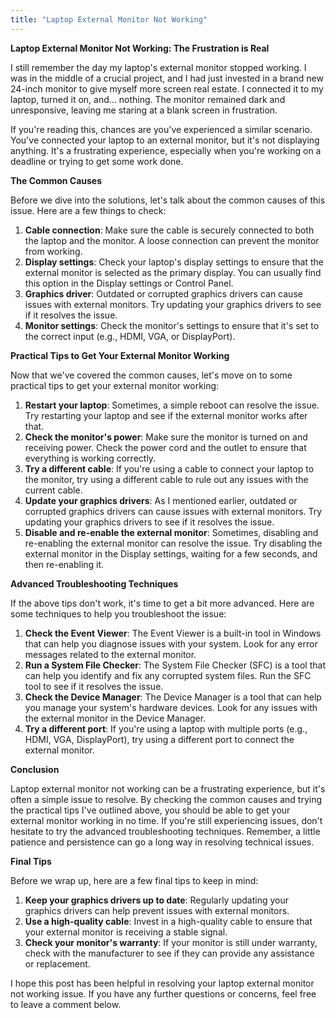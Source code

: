 ```yaml
---
title: "Laptop External Monitor Not Working"
---
```


**Laptop External Monitor Not Working: The Frustration is Real**

I still remember the day my laptop's external monitor stopped working. I was in the middle of a crucial project, and I had just invested in a brand new 24-inch monitor to give myself more screen real estate. I connected it to my laptop, turned it on, and... nothing. The monitor remained dark and unresponsive, leaving me staring at a blank screen in frustration.

If you're reading this, chances are you've experienced a similar scenario. You've connected your laptop to an external monitor, but it's not displaying anything. It's a frustrating experience, especially when you're working on a deadline or trying to get some work done.

**The Common Causes**

Before we dive into the solutions, let's talk about the common causes of this issue. Here are a few things to check:

1. **Cable connection**: Make sure the cable is securely connected to both the laptop and the monitor. A loose connection can prevent the monitor from working.
2. **Display settings**: Check your laptop's display settings to ensure that the external monitor is selected as the primary display. You can usually find this option in the Display settings or Control Panel.
3. **Graphics driver**: Outdated or corrupted graphics drivers can cause issues with external monitors. Try updating your graphics drivers to see if it resolves the issue.
4. **Monitor settings**: Check the monitor's settings to ensure that it's set to the correct input (e.g., HDMI, VGA, or DisplayPort).

**Practical Tips to Get Your External Monitor Working**

Now that we've covered the common causes, let's move on to some practical tips to get your external monitor working:

1. **Restart your laptop**: Sometimes, a simple reboot can resolve the issue. Try restarting your laptop and see if the external monitor works after that.
2. **Check the monitor's power**: Make sure the monitor is turned on and receiving power. Check the power cord and the outlet to ensure that everything is working correctly.
3. **Try a different cable**: If you're using a cable to connect your laptop to the monitor, try using a different cable to rule out any issues with the current cable.
4. **Update your graphics drivers**: As I mentioned earlier, outdated or corrupted graphics drivers can cause issues with external monitors. Try updating your graphics drivers to see if it resolves the issue.
5. **Disable and re-enable the external monitor**: Sometimes, disabling and re-enabling the external monitor can resolve the issue. Try disabling the external monitor in the Display settings, waiting for a few seconds, and then re-enabling it.

**Advanced Troubleshooting Techniques**

If the above tips don't work, it's time to get a bit more advanced. Here are some techniques to help you troubleshoot the issue:

1. **Check the Event Viewer**: The Event Viewer is a built-in tool in Windows that can help you diagnose issues with your system. Look for any error messages related to the external monitor.
2. **Run a System File Checker**: The System File Checker (SFC) is a tool that can help you identify and fix any corrupted system files. Run the SFC tool to see if it resolves the issue.
3. **Check the Device Manager**: The Device Manager is a tool that can help you manage your system's hardware devices. Look for any issues with the external monitor in the Device Manager.
4. **Try a different port**: If you're using a laptop with multiple ports (e.g., HDMI, VGA, DisplayPort), try using a different port to connect the external monitor.

**Conclusion**

Laptop external monitor not working can be a frustrating experience, but it's often a simple issue to resolve. By checking the common causes and trying the practical tips I've outlined above, you should be able to get your external monitor working in no time. If you're still experiencing issues, don't hesitate to try the advanced troubleshooting techniques. Remember, a little patience and persistence can go a long way in resolving technical issues.

**Final Tips**

Before we wrap up, here are a few final tips to keep in mind:

1. **Keep your graphics drivers up to date**: Regularly updating your graphics drivers can help prevent issues with external monitors.
2. **Use a high-quality cable**: Invest in a high-quality cable to ensure that your external monitor is receiving a stable signal.
3. **Check your monitor's warranty**: If your monitor is still under warranty, check with the manufacturer to see if they can provide any assistance or replacement.

I hope this post has been helpful in resolving your laptop external monitor not working issue. If you have any further questions or concerns, feel free to leave a comment below.
